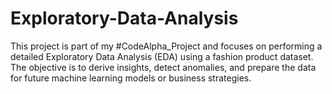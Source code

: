 # Exploratory-Data-Analysis
This project is part of my #CodeAlpha_Project and focuses on performing a detailed Exploratory Data Analysis (EDA) using a fashion product dataset. The objective is to derive insights, detect anomalies, and prepare the data for future machine learning models or business strategies.  
